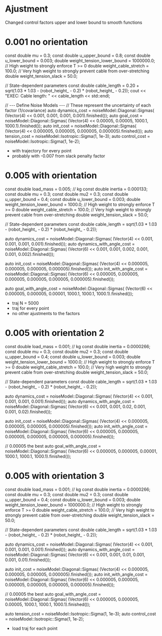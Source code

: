 # Ajustment

Changed control factors upper and lower bound to smooth functions


# 0.001 no orientation

const double mu = 0.3;
const double u_upper_bound = 0.8;
const double u_lower_bound = 0.003;
double weight_tension_lower_bound = 1000000.0; // High weight to strongly enforce T >= 0
double weight_cable_stretch = 100.0;     // Very high weight to strongly prevent cable from over-stretching
double weight_tension_slack = 50.0;

// State-dependent parameters
const double cable_length = 0.20 + sqrt(1.03 * 1.03 - (robot_height_ - 0.2) * (robot_height_ - 0.2));
cout << "EXEC: Cable length: " << cable_length << std::endl;

// --- Define Noise Models ---
// These represent the uncertainty of each factor (1/covariance)
auto dynamics_cost = noiseModel::Diagonal::Sigmas(
    (Vector(4) << 0.001, 0.001, 0.001, 0.001).finished());
auto goal_cost = noiseModel::Diagonal::Sigmas(
    (Vector(4) << 0.00005, 0.00005, 1000.1, 1000.1).finished());
auto init_cost = noiseModel::Diagonal::Sigmas(
    (Vector(4) << 0.000005, 0.000005, 0.000005, 0.000005).finished());
auto tension_cost = noiseModel::Isotropic::Sigma(1, 1e-3);
auto control_cost = noiseModel::Isotropic::Sigma(1, 1e-2);


* with trajectory for every point
* probably with -0.007 from slack penalty factor


# 0.005 with orientation


const double load_mass = 0.005;   // kg
const double inertia = 0.000133;
const double mu = 0.3;
const double mu2 = 0.3;
const double u_upper_bound = 0.4;
const double u_lower_bound = 0.003;
double weight_tension_lower_bound = 1000.0; // High weight to strongly enforce T >= 0
double weight_cable_stretch = 100.0;     // Very high weight to strongly prevent cable from over-stretching
double weight_tension_slack = 50.0;

// State-dependent parameters
const double cable_length = sqrt(1.03 * 1.03 - (robot_height_ - 0.2) * (robot_height_ - 0.2));

auto dynamics_cost = noiseModel::Diagonal::Sigmas(
(Vector(4) << 0.001, 0.001, 0.001, 0.001).finished());
auto dynamics_with_angle_cost = noiseModel::Diagonal::Sigmas(
(Vector(6) << 0.001, 0.001, 0.002, 0.001, 0.001, 0.002).finished());

auto init_cost = noiseModel::Diagonal::Sigmas(
(Vector(4) << 0.000005, 0.000005, 0.000005, 0.000005).finished());
auto init_with_angle_cost = noiseModel::Diagonal::Sigmas(
(Vector(6) << 0.000005, 0.000005, 0.000005, 0.000005, 0.000005, 0.000005).finished());

auto goal_with_angle_cost = noiseModel::Diagonal::Sigmas(
(Vector(6) << 0.000005, 0.000005, 0.00001, 1000.1, 1000.1, 1000.1).finished());

* traj N = 5000
* traj for every point
* no other ajustments to the factors


# 0.005 with orientation 2

const double load_mass = 0.001;   // kg
const double inertia = 0.0000266;
const double mu = 0.3;
const double mu2 = 0.3;
const double u_upper_bound = 0.4;
const double u_lower_bound = 0.003;
double weight_tension_lower_bound = 1000.0; // High weight to strongly enforce T >= 0
double weight_cable_stretch = 100.0;     // Very high weight to strongly prevent cable from over-stretching
double weight_tension_slack = 50.0;

// State-dependent parameters
const double cable_length = sqrt(1.03 * 1.03 - (robot_height_ - 0.2) * (robot_height_ - 0.2));

auto dynamics_cost = noiseModel::Diagonal::Sigmas(
(Vector(4) << 0.001, 0.001, 0.001, 0.001).finished());
auto dynamics_with_angle_cost = noiseModel::Diagonal::Sigmas(
(Vector(6) << 0.001, 0.001, 0.02, 0.001, 0.001, 0.02).finished());

auto init_cost = noiseModel::Diagonal::Sigmas(
(Vector(4) << 0.000005, 0.000005, 0.000005, 0.000005).finished());
auto init_with_angle_cost = noiseModel::Diagonal::Sigmas(
(Vector(6) << 0.000005, 0.000005, 0.000005, 0.000005, 0.000005, 0.000005).finished());

// 0.00005 the best
auto goal_with_angle_cost = noiseModel::Diagonal::Sigmas(
(Vector(6) << 0.000005, 0.000005, 0.00001, 1000.1, 1000.1, 1000.1).finished());

# 0.005 with orientation 3

const double load_mass = 0.001;   // kg
const double inertia = 0.0000266;
const double mu = 0.3;
const double mu2 = 0.3;
const double u_upper_bound = 0.4;
const double u_lower_bound = 0.003;
double weight_tension_lower_bound = 1000000.0; // High weight to strongly enforce T >= 0
double weight_cable_stretch = 100.0;     // Very high weight to strongly prevent cable from over-stretching
double weight_tension_slack = 50.0;

// State-dependent parameters
const double cable_length = sqrt(1.03 * 1.03 - (robot_height_ - 0.2) * (robot_height_ - 0.2));

auto dynamics_cost = noiseModel::Diagonal::Sigmas(
(Vector(4) << 0.001, 0.001, 0.001, 0.001).finished());
auto dynamics_with_angle_cost = noiseModel::Diagonal::Sigmas(
(Vector(6) << 0.001, 0.001, 0.01, 0.001, 0.001, 0.01).finished());

auto init_cost = noiseModel::Diagonal::Sigmas(
(Vector(4) << 0.000005, 0.000005, 0.000005, 0.000005).finished());
auto init_with_angle_cost = noiseModel::Diagonal::Sigmas(
(Vector(6) << 0.000005, 0.000005, 0.000005, 0.000005, 0.000005, 0.000005).finished());

// 0.00005 the best
auto goal_with_angle_cost = noiseModel::Diagonal::Sigmas(
(Vector(6) << 0.000005, 0.000005, 0.00005, 1000.1, 1000.1, 1000.1).finished());

auto tension_cost = noiseModel::Isotropic::Sigma(1, 1e-3);
auto control_cost = noiseModel::Isotropic::Sigma(1, 1e-2);

* load traj for each point